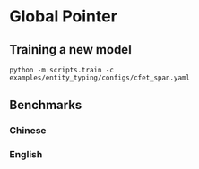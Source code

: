 # Global Pointer

## Training a new model
```
python -m scripts.train -c examples/entity_typing/configs/cfet_span.yaml
```

## Benchmarks
### Chinese

### English
